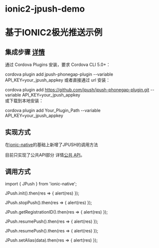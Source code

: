 # ionic2-jpush-demo
# 基于IONIC2极光推送示例


## 集成步骤   [详情](https://github.com/jpush/jpush-phonegap-plugin)

通过 Cordova Plugins 安装，要求 Cordova CLI 5.0+：

cordova plugin add jpush-phonegap-plugin --variable API_KEY=your_jpush_appkey
或者直接通过 url 安装：

cordova plugin add https://github.com/jpush/jpush-phonegap-plugin.git --variable API_KEY=your_jpush_appkey  
或下载到本地安装：

cordova plugin add Your_Plugin_Path  --variable API_KEY=your_jpush_appkey



## 实现方式

在[ionic-native](https://github.com/driftyco/ionic-native)的基础上新增了JPUSH的调用方法

目前只实现了公共API部分 详情[公共 API]( https://github.com/jpush/jpush-phonegap-plugin/blob/master/doc/Common_detail_api.md)。

## 调用方式

import { JPush } from 'ionic-native';

JPush.init().then(res => { alert(res) });

JPush.stopPush().then(res => { alert(res) });

JPush.getRegistrationID().then(res => { alert(res) });

JPush.resumePush().then(res => { alert(res) });

JPush.resumePush().then(res => { alert(res) });

JPush.setAlias(data).then(res => { alert(res) });
